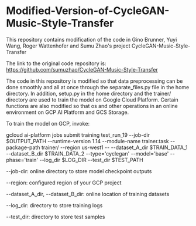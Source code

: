 # Modified-Version-of-CycleGAN-Music-Style-Transfer
This repository contains modification of the code in Gino Brunner, Yuyi Wang, Roger Wattenhofer and Sumu Zhao's project CycleGAN-Music-Style-Transfer

The link to the original code repository is: https://github.com/sumuzhao/CycleGAN-Music-Style-Transfer

The code in this repository is modified so that data preprocessing can be done smoothly and all at once through the separate_files.py file in the home directory. In addition, setup.py in the home directory and the trainer/ directory are used to train the model on Google Cloud Platform. Certain functions are also modified so that os and other operations in an online environment on GCP AI Platform and GCS Storage.

To train the model on GCP, invoke:

gcloud ai-platform jobs submit training test_run_19 --job-dir $OUTPUT_PATH --runtime-version 1.14 --module-name trainer.task --package-path trainer/ --region us-west1 -- --dataset_A_dir $TRAIN_DATA_1 --dataset_B_dir $TRAIN_DATA_2  --type='cyclegan' --model='base' --phase='train' --log_dir $LOG_DIR --test_dir $TEST_PATH

--job-dir: online directory to store model checkpoint outputs

--region: configured region of your GCP project

--dataset_A_dir, --dataset_B_dir: online location of training datasets

--log_dir: directory to store training logs

--test_dir: directory to store test samples
